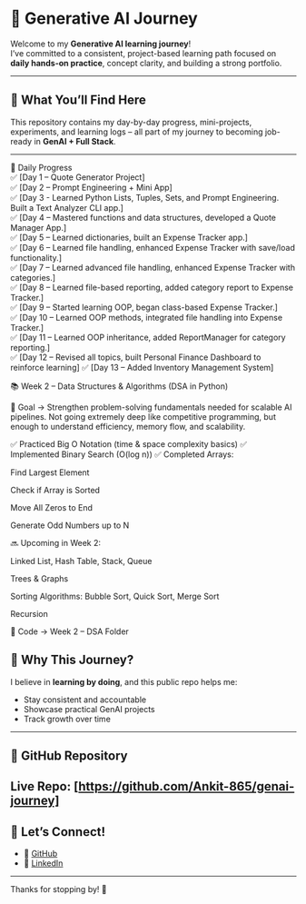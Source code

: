 # 🚀 Generative AI Journey

Welcome to my **Generative AI learning journey**!  
I’ve committed to a consistent, project-based learning path focused on **daily hands-on practice**, concept clarity, and building a strong portfolio.

---

## 📘 What You’ll Find Here

This repository contains my day-by-day progress, mini-projects, experiments, and learning logs – all part of my journey to becoming job-ready in **GenAI + Full Stack**.

---

📅 Daily Progress  
✅ [Day 1 – Quote Generator Project]  
✅ [Day 2 – Prompt Engineering + Mini App]  
✅ [Day 3 - Learned Python Lists, Tuples, Sets, and Prompt Engineering. Built a Text Analyzer CLI app.]  
✅ [Day 4 – Mastered functions and data structures, developed a Quote Manager App.]  
✅ [Day 5 – Learned dictionaries, built an Expense Tracker app.]  
✅ [Day 6 – Learned file handling, enhanced Expense Tracker with save/load functionality.]  
✅ [Day 7 – Learned advanced file handling, enhanced Expense Tracker with categories.]  
✅ [Day 8 – Learned file-based reporting, added category report to Expense Tracker.]  
✅ [Day 9 – Started learning OOP, began class-based Expense Tracker.]  
✅ [Day 10 – Learned OOP methods, integrated file handling into Expense Tracker.]  
✅ [Day 11 – Learned OOP inheritance, added ReportManager for category reporting.]  
✅ [Day 12 – Revised all topics, built Personal Finance Dashboard to reinforce learning]
✅ [Day 13 – Added Inventory Management System]

📚 Week 2 – Data Structures & Algorithms (DSA in Python)

🔹 Goal → Strengthen problem-solving fundamentals needed for scalable AI pipelines.
Not going extremely deep like competitive programming, but enough to understand efficiency, memory flow, and scalability.

✅ Practiced Big O Notation (time & space complexity basics)
✅ Implemented Binary Search (O(log n))
✅ Completed Arrays:

Find Largest Element

Check if Array is Sorted

Move All Zeros to End

Generate Odd Numbers up to N

🔜 Upcoming in Week 2:

Linked List, Hash Table, Stack, Queue

Trees & Graphs

Sorting Algorithms: Bubble Sort, Quick Sort, Merge Sort

Recursion

📂 Code → Week 2 – DSA Folder


## 📍 Why This Journey?

I believe in **learning by doing**, and this public repo helps me:
- Stay consistent and accountable
- Showcase practical GenAI projects
- Track growth over time

---

## 🔗 GitHub Repository

**Live Repo:** [https://github.com/Ankit-865/genai-journey]
---

## 🙌 Let’s Connect!

- 🔗 [GitHub](https://github.com/Ankit-865)
- 💼 [LinkedIn](https://www.linkedin.com/in/ankitnamdev)

---

Thanks for stopping by! 🚀
